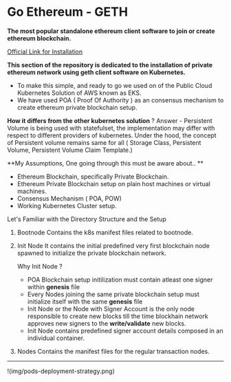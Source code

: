 # Go Ethereum - GETH

**The most popular standalone ethereum client software to join or create ethereum blockchain.**

[Official Link for Installation](https://geth.ethereum.org/docs/install-and-build/installing-geth "Official Link for Installation")

**This section of the repository is dedicated to the installation of private ethereum network using geth client software on Kubernetes.**

- To make this simple, and ready to go we used on of the Public Cloud Kubernetes Solution of AWS known as EKS.
- We have used POA ( Proof Of Authority ) as an consensus mechanism to create ethereum private blockchain setup.

**How it differs from the other kubernetes solution** ?
Answer - Persistent Volume is being used with statefulset, the implementation may differ with respect to different providers of kubernetes.
Under the hood, the concept of Persistent volume remains same for all ( Storage Class, Persistent Volume, Persistent Volume Claim Template.)

**My Assumptions, One going through this must be aware about..
**
- Ethereum Blockchain, specifically Private Blockchain.
- Ethereum Private Blockchain setup on plain host machines or virtual machines.
- Consensus Mechanism ( POA, POW)
-  Working Kubernetes Cluster setup.

Let's Familiar with the Directory Structure and the Setup

1.  Bootnode
	Contains the k8s manifest files related to bootnode.
2. Init Node
	 It contains the initial predefined very first blockchain node spawned to initialize the private blockchain network.
	 
	 Why Init Node ?
	 - POA Blockchain setup initilization must contain atleast one signer within **genesis**  file
	 - Every Nodes joining the same private blockchain setup must initialize itself with the same **genesis** file
	 - Init Node or the Node with Signer Account is the only node responsible to create new blocks till the time blockhain network approves new signers to the **write/validate** new blocks.
	 - Init Node contains predefined signer account details composed in an individual container.
	 
3. Nodes 
	Contains the manifest files for the regular transaction nodes.
	 

------------

!(img/pods-deployment-strategy.png)
